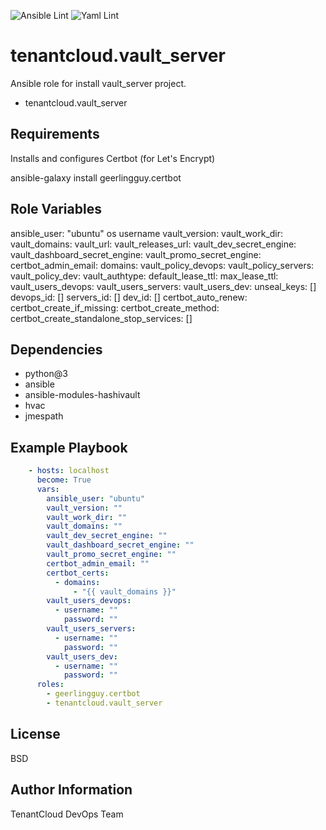 
![Ansible Lint](https://github.com/tenantcloud/ansible-role-vault-server/workflows/Ansible%20Lint/badge.svg?branch-master)
![Yaml Lint](https://github.com/tenantcloud/ansible-role-vault-server/workflows/Yaml%20Lint/badge.svg?branch-master)

tenantcloud.vault_server
=========

Ansible role for install vault_server project.

  - tenantcloud.vault_server

Requirements
------------

Installs and configures Certbot (for Let's Encrypt)

  ansible-galaxy install geerlingguy.certbot

Role Variables
--------------

ansible_user: "ubuntu" os username
vault_version:
vault_work_dir:
vault_domains: 
vault_url:
vault_releases_url:
vault_dev_secret_engine:
vault_dashboard_secret_engine:
vault_promo_secret_engine:
certbot_admin_email:
domains:
vault_policy_devops:
vault_policy_servers:
vault_policy_dev:
vault_authtype:
default_lease_ttl:
max_lease_ttl:
vault_users_devops:
vault_users_servers:
vault_users_dev:
unseal_keys: []
devops_id: []
servers_id: []
dev_id: []
certbot_auto_renew:
certbot_create_if_missing:
certbot_create_method:
certbot_create_standalone_stop_services: []

Dependencies
------------

- python@3
- ansible
- ansible-modules-hashivault
- hvac
- jmespath

Example Playbook
----------------

```yaml
    - hosts: localhost
      become: True
      vars:
        ansible_user: "ubuntu"
        vault_version: ""
        vault_work_dir: ""
        vault_domains: ""
        vault_dev_secret_engine: ""
        vault_dashboard_secret_engine: ""
        vault_promo_secret_engine: ""
        certbot_admin_email: ""
        certbot_certs:
          - domains:
              - "{{ vault_domains }}"
        vault_users_devops:
          - username: ""
            password: ""
        vault_users_servers:
          - username: ""
            password: ""
        vault_users_dev:
          - username: ""
            password: ""
      roles:
        - geerlingguy.certbot
        - tenantcloud.vault_server
```

License
-------

BSD

Author Information
------------------

TenantCloud DevOps Team
